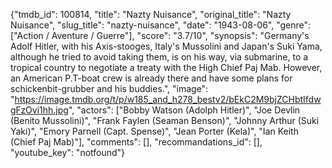 {"tmdb_id": 100814, "title": "Nazty Nuisance", "original_title": "Nazty Nuisance", "slug_title": "nazty-nuisance", "date": "1943-08-06", "genre": ["Action / Aventure / Guerre"], "score": "3.7/10", "synopsis": "Germany's Adolf Hitler, with his Axis-stooges, Italy's Mussolini and Japan's Suki Yama, although he tried to avoid taking them, is on his way, via submarine, to a tropical country to negotiate a treaty with the High Chief Paj Mab. However, an American P.T-boat crew is already there and have some plans for schickenbit-grubber and his buddies.", "image": "https://image.tmdb.org/t/p/w185_and_h278_bestv2/bEkC2M9bjZCHbtIfdwgFzOvi1hh.jpg", "actors": ["Bobby Watson (Adolph Hitler)", "Joe Devlin (Benito Mussolini)", "Frank Faylen (Seaman Benson)", "Johnny Arthur (Suki Yaki)", "Emory Parnell (Capt. Spense)", "Jean Porter (Kela)", "Ian Keith (Chief Paj Mab)"], "comments": [], "recommandations_id": [], "youtube_key": "notfound"}